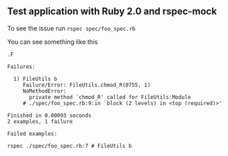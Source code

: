 ## Test application with Ruby 2.0 and rspec-mock

To see the issue run `rspec spec/foo_spec.rb`

You can see something like this

```
.F

Failures:

  1) FileUtils b
     Failure/Error: FileUtils.chmod_R(0755, 1)
     NoMethodError:
       private method `chmod_R' called for FileUtils:Module
     # ./spec/foo_spec.rb:9:in `block (2 levels) in <top (required)>'

Finished in 0.00093 seconds
2 examples, 1 failure

Failed examples:

rspec ./spec/foo_spec.rb:7 # FileUtils b
```
